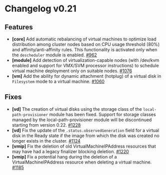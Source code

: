 # Changelog v0.21

## Features


 - **[core]** Add automatic rebalancing of virtual machines to optimize load distribution among cluster nodes based on CPU usage threshold (80%) and affinity/anti-affinity rules. This functionality is activated only when the `descheduler` module is enabled. [#962](https://github.com/deckhouse/virtualization/pull/962)
 - **[module]** Add detection of virtualization-capable nodes (with /dev/kvm enabled and support for VMX/SVM processor instructions) to schedule virtual machine deployment only on suitable nodes. [#1076](https://github.com/deckhouse/virtualization/pull/1076)
 - **[vm]** Add the ability for dynamic attachment (hotplug) of a virtual disk in `Filesystem` mode to a virtual machine. [#1060](https://github.com/deckhouse/virtualization/pull/1060)

## Fixes


 - **[vd]** The creation of virtual disks using the storage class of the `local-path-provisioner` module has been fixed.
    Support for storage classes managed by the local-path-provisioner module will be discontinued starting from version 0.22. [#1228](https://github.com/deckhouse/virtualization/pull/1228)
 - **[vd]** Fix the update of the `.status.observedGeneration` field for a virtual disk in the Ready state if the image from which the disk was created no longer exists in the cluster. [#1124](https://github.com/deckhouse/virtualization/pull/1124)
 - **[vmip]** Fix the deletion of old VirtualMachineIPAddress resources that may have had a legacy finalizer blocking deletion. [#1220](https://github.com/deckhouse/virtualization/pull/1220)
 - **[vmip]** Fix a potential hang during the deletion of a VirtualMachineIPAddress resource when deleting a virtual machine. [#1185](https://github.com/deckhouse/virtualization/pull/1185)

